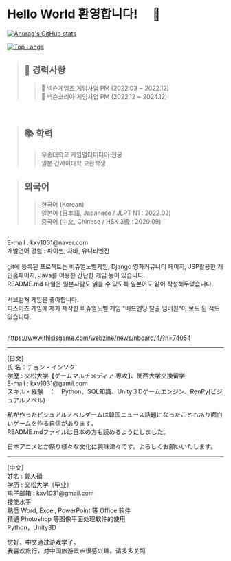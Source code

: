 # Hello World 환영합니다!　 👋

[![Anurag's GitHub stats](https://github-readme-stats.vercel.app/api?username=JeongInSeok)](https://github.com/anuraghazra/github-readme-stats)

[![Top Langs](https://github-readme-stats.vercel.app/api/top-langs/?username=JeongInSeok)](https://github.com/anuraghazra/github-readme-stats)

> ## 📑 경력사항
>> 💼 넥슨게임즈 게임사업 PM (2022.03 ~ 2022.12) <br>
>> 💼 넥슨코리아 게임사업 PM (2022.12 ~ 2024.12)
<br>

> ## 📚 학력
>> 우송대학교 게임멀티미디어 전공  <br>
>> 일본 간사이대학 교환학생 <br>

> ## 외국어
>> 한국어 (Korean) <br>
>> 일본어 (日本語, Japanese / JLPT N1 : 2022.02) <br>
>> 중국어 (中文, Chinese / HSK 3級 : 2020.09) <br>
<br>
E-mail : kxv1031@naver.com <br>
개발언어 경험 : 파이썬, 자바, 유니티엔진<br>
<br>
git에 등록된 프로젝트는 비쥬얼노벨게임, Django 영화커뮤니티 페이지, JSP활용한 개인홈페이지, Java를 이용한 간단한 게임 등이 있습니다.<br>
README.md 파일은 일본사람도 읽을 수 있도록 일본어도 같이 작성해두었습니다.<br>

<br>
서브컬쳐 게임을 좋아합니다. <br>
디스이즈 게임에 제가 제작한 비쥬얼노벨 게임 "배드엔딩 탈출 넘버원"이 보도 된 적도 있습니다. <br><br>

https://www.thisisgame.com/webzine/news/nboard/4/?n=74054


<hr>
[日文]<br>
氏 名：チョン・インソク<br>
学歴 : 又松大学【ゲームマルチメディア 専攻】、関西大学交換留学<br>
E-mail : kxv1031@gamil.com<br>
スキル・経験　：　Python、SQL知識、Unity３Dゲームエンジン、RenPy(ビジュアルノベル)

私が作ったビジュアルノベルゲームは韓国ニュース話題になったこともあり面白いゲームを作る自信があります。<br>
README.mdファイルは日本の方も読めるようにしました。<br>

日本アニメとか祭り様々な文化に興味津々です。よろしくお願いいたします。

<hr>
[中文]<br>
姓名 : 鄭人碩<br>
学历 : 又松大学（毕业）<br>
电子邮箱 : kxv1031@gmail.com<br>
技能水平<br>
熟悉 Word, Excel, PowerPoint 等 Office 软件<br>
精通 Photoshop 等图像平面处理软件的使用<br>
Python，Unity3D<br>

您好，中文通过游戏学了。<br>我喜欢旅行，对中国旅游景点很感兴趣。请多多关照


<!--
**JeongInSeok/JeongInSeok** is a ✨ _special_ ✨ repository because its `README.md` (this file) appears on your GitHub profile.

Here are some ideas to get you started:

- 🔭 I’m currently working on ...
- 🌱 I’m currently learning ...
- 👯 I’m looking to collaborate on ...
- 🤔 I’m looking for help with ...
- 💬 Ask me about ...
- 📫 How to reach me: ...
- 😄 Pronouns: ...
- ⚡ Fun fact: ...
-->
